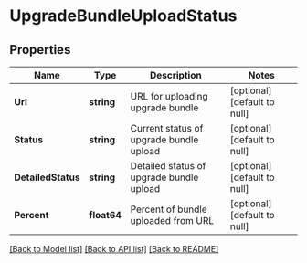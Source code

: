 # UpgradeBundleUploadStatus

## Properties
Name | Type | Description | Notes
------------ | ------------- | ------------- | -------------
**Url** | **string** | URL for uploading upgrade bundle | [optional] [default to null]
**Status** | **string** | Current status of upgrade bundle upload | [optional] [default to null]
**DetailedStatus** | **string** | Detailed status of upgrade bundle upload | [optional] [default to null]
**Percent** | **float64** | Percent of bundle uploaded from URL | [optional] [default to null]

[[Back to Model list]](../README.md#documentation-for-models) [[Back to API list]](../README.md#documentation-for-api-endpoints) [[Back to README]](../README.md)

